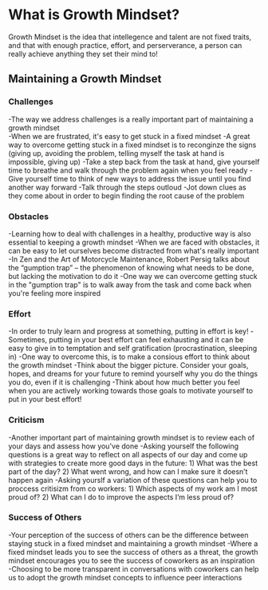 # What is Growth Mindset?
Growth Mindset is the idea that intellegence and talent are not fixed traits, and that with enough practice, effort, and perserverance, a person can really achieve anything they set their mind to!

## Maintaining a Growth Mindset


### Challenges
-The way we address challenges is a really important part of maintaining a growth mindset<br>
-When we are frustrated, it's easy to get stuck in a fixed mindset 
-A great way to overcome getting stuck in a fixed mindset is to reconginze the signs (giving up, avoiding the problem, telling myself the task at hand is impossible, giving up)
-Take a step back from the task at hand, give yourself time to breathe and walk through the problem again when you feel ready
-Give yourself time to think of new ways to address the issue until you find another way forward
-Talk through the steps outloud
-Jot down clues as they come about in order to begin finding the root cause of the problem

### Obstacles
-Learning how to deal with challenges in a healthy, productive way is also essential to keeping a growth mindset
-When we are faced with obstacles, it can be easy to let ourselves become distracted from what's really important
-In Zen and the Art of Motorcycle Maintenance, Robert Persig talks about the “gumption trap” – the phenomenon of knowing what needs to be done, but lacking the motivation to do it
-One way we can overcome getting stuck in the "gumption trap" is to walk away from the task and come back when you're feeling more inspired 

### Effort
-In order to truly learn and progress at something, putting in effort is key!
-Sometimes, putting in your best effort can feel exhausting and it can be easy to give in to temptation and self gratification (procrastination, sleeping in)
-One way to overcome this, is to make a consious effort to think about the growth mindset
-Think about the bigger picture. Consider your goals, hopes, and dreams for your future to remind yourself why you do the things you do, even if it is challenging
-Think about how much better you feel when you are actively working towards those goals to motivate yourself to put in your best effort!

### Criticism 
-Another important part of maintaining growth mindset is to review each of your days and assess how you've done
-Asking yourself the following questions is a great way to reflect on all aspects of our day and come up with strategies to create more good days in the future:
     1) What was the best part of the day?
     2) What went wrong, and how can I make sure it doesn’t happen again
-Asking yourslf a variation of these questions can help you to proccess critisizm from co workers:
     1) Which aspects of my work am I most proud of?
     2) What can I do to improve the aspects I’m less proud of?
     
### Success of Others
-Your perception of the success of others can be the difference between staying stuck in a fixed mindset and maintaining a growth mindset
-Where a fixed mindset leads you to see the success of others as a threat, the growth mindset encourages you to see the success of coworkers as an inspiration
-Choosing to be more transparent in conversations with coworkers can help us to adopt the growth mindset concepts to influence peer interactions
